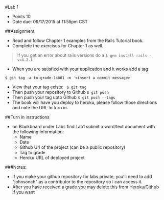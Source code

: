 #Lab 1
* Points 10
* Date due: 09/17/2015 at 11:55pm CST

##Assignment
* Read and follow Chapter 1 examples from the Rails Tutorial book.
* Complete the exercises for Chapter 1 as well.
> If you get an error about rails versions do a ```$ gem install rails -v=4.2.1```
* When you are satisfied with your application and it works add a tag 

```
$ git tag -a to-grade-lab01 -m '<insert a commit message>'
```

* View that your tag exists: ``` $ git tag``` 
* Then push your repository to Github ```$ git push```
* Then push your tag upto Github ```$ git push --tags ```
* The book will have you deploy to heroku, please follow those directions and note the URL to turn in.



##Turn in instructions
* on Blackboard under Labs find Lab1 submit a word/text document with the following information:
  * Name
  * Date
  * Github Url of the project (can be a public repository)
  * Tag to grade
  * Heroku URL of deployed project
  
###Notes:
* If you make your github repository for labs private, you'll need to add "johnsonch" as a contributor to the repository so I can access it.
* After you have received a grade you may delete this from Heroku/Github if you want
